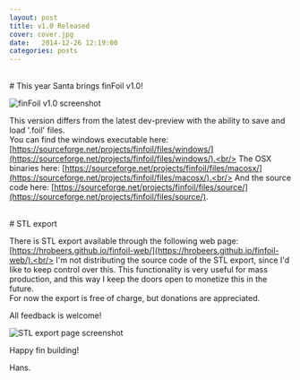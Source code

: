 ```yaml
---
layout: post
title: v1.0 Released
cover: cover.jpg
date:   2014-12-26 12:19:00
categories: posts
---
```



<br/>
# This year Santa brings finFoil v1.0!
<br/>

![finFoil v1.0 screenshot](https://finfoil.io/img/finfoil_v1.0.0.png)

This version differs from the latest dev-preview with the ability to save and load '.foil' files.<br/>
You can find the windows executable here: [https://sourceforge.net/projects/finfoil/files/windows/](https://sourceforge.net/projects/finfoil/files/windows/).<br/>
The OSX binaries here: [https://sourceforge.net/projects/finfoil/files/macosx/](https://sourceforge.net/projects/finfoil/files/macosx/).<br/>
And the source code here: [https://sourceforge.net/projects/finfoil/files/source/](https://sourceforge.net/projects/finfoil/files/source/).


<br/>
# STL export

There is STL export available through the following web page: [https://hrobeers.github.io/finfoil-web/](https://hrobeers.github.io/finfoil-web/).<br/>
I'm not distributing the source code of the STL export, since I'd like to keep control over this. This functionality is very useful for mass production, and this way I keep the doors open to monetize this in the future.<br/>
For now the export is free of charge, but donations are appreciated.

All feedback is welcome!

![STL export page screenshot](https://finfoil.io/img/finfoil-web_20141226.png)

Happy fin building!

Hans.
